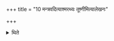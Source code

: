 +++
title = "10 मन्त्रवदित्याश्मरथ्यः तूष्णीमित्यालेखनः"

+++

<details><summary>थिते</summary>

मन्त्रवदित्याश्मरथ्यः । तूष्णीमित्यालेखनः १०
</details>

